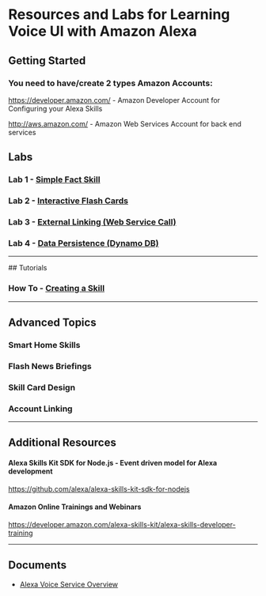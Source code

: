 # Resources and Labs for Learning Voice UI with Amazon Alexa <a id="title"></a>

## Getting Started

### You need to have/create 2 types Amazon Accounts:
   https://developer.amazon.com/ - Amazon Developer Account for Configuring your Alexa Skills

   http://aws.amazon.com/ - Amazon Web Services Account for back end services


## Labs

### Lab 1 - [Simple Fact Skill](./labs/lab1/README.md#title)

### Lab 2 - [Interactive Flash Cards](./labs/lab2/README.md#title)

### Lab 3 - [External Linking (Web Service Call)](./labs/lab3/README.md#title)

### Lab 4 - [Data Persistence (Dynamo DB)](./labs/lab4/README.md#title)

<hr />
## Tutorials

### How To - [Creating a Skill](./tutorials/README.md#title)


<hr />

## Advanced Topics

### Smart Home Skills

### Flash News Briefings

### Skill Card Design

### Account Linking

<hr />

## Additional Resources

#### Alexa Skills Kit SDK for Node.js - Event driven model for Alexa development

https://github.com/alexa/alexa-skills-kit-sdk-for-nodejs

#### Amazon Online Trainings and Webinars

https://developer.amazon.com/alexa-skills-kit/alexa-skills-developer-training

<hr />

## Documents

  - [Alexa Voice Service Overview](https://github.com/plangdon/Alexa-Training/raw/master/docs/Alexa%20Presentation.pdf)
